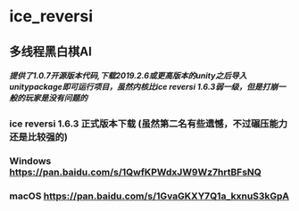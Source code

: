 # ice_reversi 
## 多线程黑白棋AI
##### 提供了1.0.7开源版本代码,下载2019.2.6或更高版本的unity之后导入unitypackage即可运行项目，虽然内核比ice reversi 1.6.3弱一级，但是打崩一般的玩家是没有问题的

### ice reversi 1.6.3 正式版本下载 (虽然第二名有些遗憾，不过碾压能力还是比较强的)
### Windows <https://pan.baidu.com/s/1QwfKPWdxJW9Wz7hrtBFsNQ>
### macOS <https://pan.baidu.com/s/1GvaGKXY7Q1a_kxnuS3kGpA>



